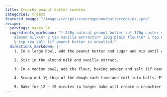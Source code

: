 ```yaml
---
title: Crunchy peanut butter cookies
categories: treats
featured_image: "/images/recipes/crunchypeanutbuttercookies.jpeg"
recipe:
  servings: makes 24
  ingredients_markdown: "* 240g natural peanut butter \n* 120g caster sugar\n* 90ml
    almond milk\n* 2 tsp vanilla extract\n* 120g plain flour\n* 1 tsp baking powder\n*
    ½ tsp sea salt (if peanut butter is unsalted)"
  directions_markdown: |-
    1. In a large bowl, add the peanut butter and sugar and mix until creamy.

    2. Stir in the almond milk and vanilla extract.

    3. In a medium bowl, add the flour, baking powder and salt (if needed), and stir together. Add the dry ingredients to the wet, and mix to combine, using your hands if needed.

    4. Scoop out 1½ tbsp of the dough each time and roll into balls. Place the balls of dough about 5cm apart on a baking sheet. Using the back of a fork, flatten in a crisscross pattern.

    5. Bake for 12 – 15 minutes (a longer bake will create a crunchier cookie). Let cool a few minutes, then transfer to wire rack.
---
```

